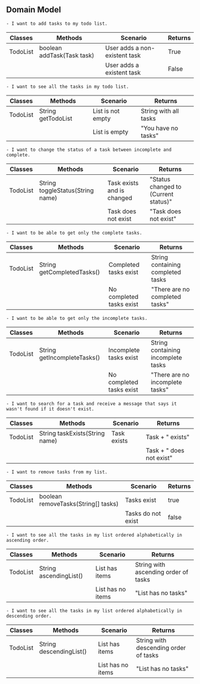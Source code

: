 ## Domain Model


```
- I want to add tasks to my todo list.
```

| Classes  | Methods                    | Scenario                      | Returns |
|----------|----------------------------|-------------------------------|---------|
| TodoList | boolean addTask(Task task) | User adds a non-existent task | True    |
|          |                            | User adds a existent task     | False   |


```
- I want to see all the tasks in my todo list.
```

| Classes  | Methods            | Scenario          | Returns               |
|----------|--------------------|-------------------|-----------------------|
| TodoList | String getTodoList | List is not empty | String with all tasks |
|          |                    | List is empty     | "You have no tasks"   |


```
- I want to change the status of a task between incomplete and complete.
```

| Classes  | Methods                          | Scenario                   | Returns                              |
|----------|----------------------------------|----------------------------|--------------------------------------|
| TodoList | String toggleStatus(String name) | Task exists and is changed | "Status changed to (Current status)" |
|          |                                  | Task does not exist        | "Task does not exist"                |

```
- I want to be able to get only the complete tasks.
```

| Classes  | Methods                    | Scenario                 | Returns                           |
|----------|----------------------------|--------------------------|-----------------------------------|
| TodoList | String getCompletedTasks() | Completed tasks exist    | String containing completed tasks |
|          |                            | No completed tasks exist | "There are no completed tasks"    |

```
- I want to be able to get only the incomplete tasks.
```

| Classes  | Methods                     | Scenario                 | Returns                            |
|----------|-----------------------------|--------------------------|------------------------------------|
| TodoList | String getIncompleteTasks() | Incomplete tasks exist   | String containing incomplete tasks |
|          |                             | No completed tasks exist | "There are no incomplete tasks"     |

```
- I want to search for a task and receive a message that says it wasn't found if it doesn't exist.
```

| Classes  | Methods                        | Scenario    | Returns                   |
|----------|--------------------------------|-------------|---------------------------|
| TodoList | String taskExists(String name) | Task exists | Task + " exists"          |
|          |                                |             | Task + " does not exist"  |


```
- I want to remove tasks from my list.
```

| Classes  | Methods                             | Scenario           | Returns |
|----------|-------------------------------------|--------------------|---------|
| TodoList | boolean removeTasks(String[] tasks) | Tasks exist        | true    |
|          |                                     | Tasks do not exist | false   |

```
- I want to see all the tasks in my list ordered alphabetically in ascending order.
```

| Classes  | Methods                | Scenario          | Returns                              |
|----------|------------------------|-------------------|--------------------------------------|
| TodoList | String ascendingList() | List has items    | String with ascending order of tasks |
|          |                        | List has no items | "List has no tasks"                  |

```
- I want to see all the tasks in my list ordered alphabetically in descending order.
```

| Classes  | Methods                 | Scenario          | Returns                               |
|----------|-------------------------|-------------------|---------------------------------------|
| TodoList | String descendingList() | List has items    | String with descending order of tasks |
|          |                         | List has no items | "List has no tasks"                   |
